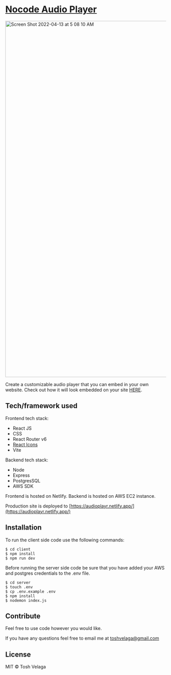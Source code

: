 # [Nocode Audio Player](https://audioplayr.netlify.app/)

<img width="1113" alt="Screen Shot 2022-04-13 at 5 08 10 AM" src="https://user-images.githubusercontent.com/38474161/163168339-a5d6418d-75b0-4782-abfa-2532abd0d201.png">

Create a customizable audio player that you can embed in your own website. Check out how it will look embedded on your site [HERE](https://codepen.io/santhoshvelaga/pen/oNpPRmo).

## Tech/framework used

Frontend tech stack:

- React JS
- CSS
- React Router v6
- [React Icons](https://react-icons.github.io/react-icons/)
- Vite

Backend tech stack:

- Node
- Express
- PostgresSQL
- AWS SDK

Frontend is hosted on Netlify. Backend is hosted on AWS EC2 instance.

Production site is deployed to [https://audioplayr.netlify.app/](https://audioplayr.netlify.app/)

## Installation

To run the client side code use the following commands:

```
$ cd client
$ npm install
$ npm run dev
```

Before running the server side code be sure that you have added your AWS and postgres credentials to the .env file.

```
$ cd server
$ touch .env
$ cp .env.example .env
$ npm install
$ nodemon index.js

```

## Contribute

Feel free to use code however you would like.

If you have any questions feel free to email me at toshvelaga@gmail.com

## License

MIT © Tosh Velaga

```

```
